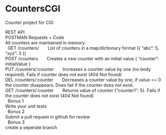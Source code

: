 # CountersCGI
Counter project for CGI

REST API <br/>
POSTMAN Requests + Code <br/>
All counters are maintained in memory. <br/>
 
GET /counters/  List of counters in a map/dictionary format ({ “abc”: 5, “xyz”: 3 }) <br/>
POST /counters  Creates a new counter with an initial value { “counter”: initialValue } <br/>
PUT /counters/:counter  Increases a counter value by one (no body required). Fails if counter does not exist (404 Not found) <br/>
DEL /counters/:counter  Decreases a counter value by one, if value <= 0 the counter disappears. Does fail if the counter does not exist. <br/>
GET /counters/:counter  Returns value of counter {“counter1”: 5}. Fails if the counter does not exist (404 Not found) <br/>
 
Bonus 1 <br/>
Write your unit tests <br/>
 
Bonus 2 <br/>
Submit a pull request in github for review <br/>
 
Bonus 3 <br/>
create a seperate branch <br/>


